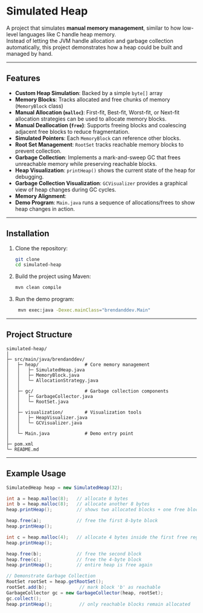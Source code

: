 # Simulated Heap 

A project that simulates **manual memory management**, similar to how low-level languages like C handle heap memory.  
Instead of letting the JVM handle allocation and garbage collection automatically, this project demonstrates how a heap could be built and managed by hand.

---

## Features 

- **Custom Heap Simulation**: Backed by a simple `byte[]` array
- **Memory Blocks**: Tracks allocated and free chunks of memory (`MemoryBlock` class)
- **Manual Allocation (`malloc`)**: First-fit, Best-fit, Worst-fit, or Next-fit allocation strategies can be used to allocate memory blocks.
- **Manual Deallocation (`free`)**: Supports freeing blocks and coalescing adjacent free blocks to reduce fragmentation.
- **Simulated Pointers**: Each `MemoryBlock` can reference other blocks.
- **Root Set Management**: `RootSet` tracks reachable memory blocks to prevent collection.
- **Garbage Collection**: Implements a mark-and-sweep GC that frees unreachable memory while preserving reachable blocks.
- **Heap Visualization**: `printHeap()` shows the current state of the heap for debugging.
- **Garbage Collection Visualization**: `GCVisualizer` provides a graphical view of heap changes during GC cycles.
- **Memory Alignment**:
- **Demo Program**: `Main.java` runs a sequence of allocations/frees to show heap changes in action.  

---

## Installation
1. Clone the repository:
   ```bash
   git clone 
   cd simulated-heap
   ```

2. Build the project using Maven:
   ```bash
   mvn clean compile
   ```

3. Run the demo program:
   ```bash
    mvn exec:java -Dexec.mainClass="brendanddev.Main"
    ```

---

## Project Structure

```
simulated-heap/
│
├─ src/main/java/brendanddev/
│   ├─ heap/                 # Core memory management
│   │   ├─ SimulatedHeap.java
│   │   ├─ MemoryBlock.java
│   │   └─ AllocationStrategy.java
│   │
│   ├─ gc/                   # Garbage collection components
│   │   ├─ GarbageCollector.java
│   │   └─ RootSet.java
│   │
│   ├─ visualization/        # Visualization tools
│   │   ├─ HeapVisualizer.java
│   │   └─ GCVisualizer.java
│   │
│   └─ Main.java             # Demo entry point
│
├─ pom.xml
└─ README.md
```

---

## Example Usage  

```java
SimulatedHeap heap = new SimulatedHeap(32);

int a = heap.malloc(8);   // allocate 8 bytes
int b = heap.malloc(8);   // allocate another 8 bytes
heap.printHeap();         // shows two allocated blocks + one free block

heap.free(a);             // free the first 8-byte block
heap.printHeap();

int c = heap.malloc(4);   // allocate 4 bytes inside the first free region
heap.printHeap();

heap.free(b);             // free the second block
heap.free(c);             // free the 4-byte block
heap.printHeap();         // entire heap is free again

// Demonstrate Garbage Collection
RootSet rootSet = heap.getRootSet();
rootSet.add(b);            // mark block 'b' as reachable
GarbageCollector gc = new GarbageCollector(heap, rootSet);
gc.collect();
heap.printHeap();          // only reachable blocks remain allocated
```